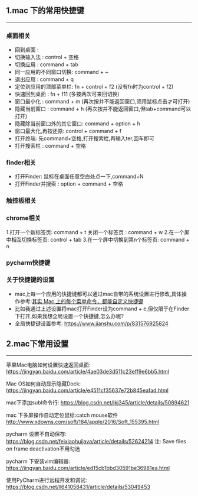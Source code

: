 
## 1.mac 下的常用快捷键
----------------------------

### 桌面相关 

  - 回到桌面   :
  - 切换输入法 : control + 空格
  - 切换应用   : command + tab
  - 同一应用的不同窗口切换: command + ~
  - 退出应用   : command + q
  - 定位到应用的顶部菜单栏: fn + control + f2 (没有fn时为control + f2)
  - 快速回到桌面 : fn + f11 (多按两次可来回切换)
  - 窗口最小化 : command + m (再次按并不能返回窗口,须用鼠标点击才可打开)
  - 隐藏当前窗口 : command + h (再次按并不能返回窗口,但tab+command可以打开)
  - 隐藏除当前窗口外的其它窗口: command + option + h
  - 窗口最大化,再按还原: control + command + f
  - 打开终端: 先command+空格,打开搜索栏,再输入ter,回车即可
  - 打开搜索栏 : command + 空格

### finder相关
  - 打开Finder: 鼠标在桌面任意空白处点一下,command+N
  - 打开Finder并搜索 : option + command + 空格


### 触控板相关


### chrome相关
1.打开一个新标签页: command + t
  关闭一个标签页 :  command + w
2.在一个屏中相互切换标签页: control + tab
3.在一个屏中切换到第n个标签页: command + n 

### pycharm快捷键

### 关于快捷键的设置
  - mac上每一个应用的快捷键都可以通过mac自带的系统设置进行修改,具体操作参考:[其实 Mac 上的每个菜单命令，都能自定义快捷键 ](https://sspai.com/post/34527)
  - 比如我通过上述设置将mac打开Finder设为command + e,但仅限于在Finder下打开,如果我想全局设置一个快捷键,怎么办呢?
  - 全局快捷键设置参考: https://www.jianshu.com/p/831576925824


## 2.mac下常用设置
------------------------

苹果Mac电脑如何设置快速返回桌面: 
https://jingyan.baidu.com/article/4ae03de3d511c23eff9e6bb5.html

Mac OS如何自动显示隐藏Dock:
https://jingyan.baidu.com/article/e4511cf35637e72b845eafad.html

mac下添加subl命令行:
https://blog.csdn.net/lkj345/article/details/50894621

mac 下多屏操作自动定位鼠标:catch mouse软件
http://www.xdowns.com/soft/184/apple/2016/Soft_155395.html

pycharm 设置不自动保存:
https://blog.csdn.net/feixiaohuijava/article/details/52624214
注:
Save files on frame deactivation不用勾选

pycharm 下安装vim编辑器:
https://jingyan.baidu.com/article/ed15cb1bbd30591be36981ea.html

使用PyCharm进行远程开发和调试:
https://blog.csdn.net/ll641058431/article/details/53049453
